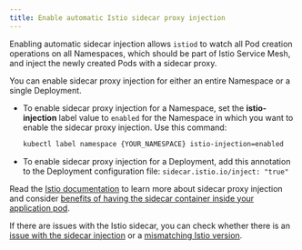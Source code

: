 ```yaml
---
title: Enable automatic Istio sidecar proxy injection
---
```


Enabling automatic sidecar injection allows `istiod` to watch all Pod creation operations on all Namespaces, which should be part of Istio Service Mesh, and inject the newly created Pods with a sidecar proxy.

You can enable sidecar proxy injection for either an entire Namespace or a single Deployment.

* To enable sidecar proxy injection for a Namespace, set the **istio-injection** label value to `enabled` for the Namespace in which you want to enable the sidecar proxy injection. Use this command:

   ```bash
   kubectl label namespace {YOUR_NAMESPACE} istio-injection=enabled
   ```

* To enable sidecar proxy injection for a Deployment, add this annotation to the Deployment configuration file: `sidecar.istio.io/inject: "true"`

Read the [Istio documentation](https://istio.io/docs/setup/kubernetes/additional-setup/sidecar-injection/) to learn more about sidecar proxy injection and consider [benefits of having the sidecar container inside your application pod](../../01-overview/main-areas/service-mesh/smsh-03-istio-sidecars-in-kyma.md).

If there are issues with the Istio sidecar, you can check whether there is an [issue with the sidecar injection](../troubleshooting/service-mesh/smsh-03-istio-no-sidecar.md) or a [mismatching Istio version](../troubleshooting/service-mesh/smsh-04-istio-sidecar-version.md).